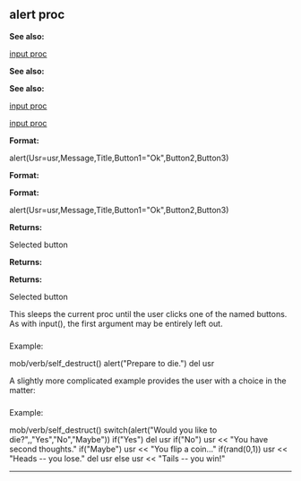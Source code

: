 

 alert proc
------------




**See also:** 


[input proc](#/proc/input) 



**See also:** 

**See also:**

[input proc](#/proc/input) 

[input proc](#/proc/input)


**Format:** 


 alert(Usr=usr,Message,Title,Button1="Ok",Button2,Button3)
 


**Format:** 

**Format:**

 alert(Usr=usr,Message,Title,Button1="Ok",Button2,Button3)



**Returns:** 


 Selected button
 


**Returns:** 

**Returns:**

 Selected button


 This sleeps the current proc until the user clicks one of the named
buttons. As with input(), the first argument may be entirely left out.



### 
 Example:



 mob/verb/self\_destruct()
 alert("Prepare to die.")
 del usr


 A slightly more complicated example provides the user with a choice in
the matter:



### 
 Example:



 mob/verb/self\_destruct()
 switch(alert("Would you like to die?",,"Yes","No","Maybe"))
 if("Yes")
 del usr
 if("No")
 usr << "You have second thoughts."
 if("Maybe")
 usr << "You flip a coin..."
 if(rand(0,1))
 usr << "Heads -- you lose."
 del usr
 else
 usr << "Tails -- you win!"



---


